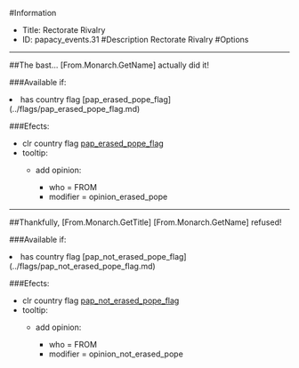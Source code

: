 #Information
 - Title: Rectorate Rivalry
 - ID: papacy_events.31
#Description
Rectorate Rivalry
#Options

___
##The bast... [From.Monarch.GetName] actually did it!

###Available if:
<li>has country flag [pap_erased_pope_flag](../flags/pap_erased_pope_flag.md)</li>

###Efects:<ul><li>clr country flag [pap_erased_pope_flag](../flags/pap_erased_pope_flag.md)</li><li>tooltip:</li><ul><li>add opinion:</li><ul><li>who = FROM</li><li>modifier = opinion_erased_pope</li></ul></ul></ul>

___
##Thankfully, [From.Monarch.GetTitle] [From.Monarch.GetName] refused!

###Available if:
<li>has country flag [pap_not_erased_pope_flag](../flags/pap_not_erased_pope_flag.md)</li>

###Efects:<ul><li>clr country flag [pap_not_erased_pope_flag](../flags/pap_not_erased_pope_flag.md)</li><li>tooltip:</li><ul><li>add opinion:</li><ul><li>who = FROM</li><li>modifier = opinion_not_erased_pope</li></ul></ul></ul>
